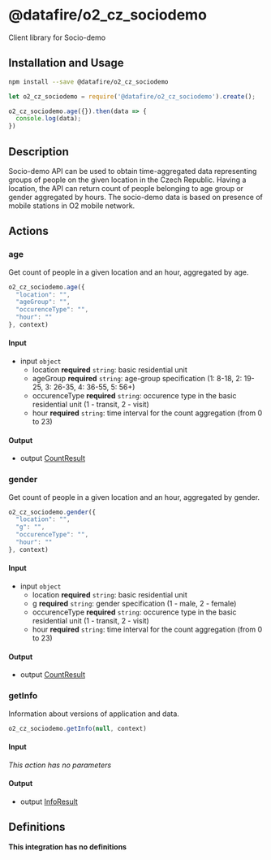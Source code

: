 # @datafire/o2_cz_sociodemo

Client library for Socio-demo

## Installation and Usage
```bash
npm install --save @datafire/o2_cz_sociodemo
```
```js
let o2_cz_sociodemo = require('@datafire/o2_cz_sociodemo').create();

o2_cz_sociodemo.age({}).then(data => {
  console.log(data);
})
```

## Description

Socio-demo API can be used to obtain time-aggregated data representing groups of people on the given location in the Czech Republic. Having a location, the API can return count of people belonging to age group or gender aggregated by hours. The socio-demo data is based on presence of mobile stations in O2 mobile network.

## Actions

### age
Get count of people in a given location and an hour, aggregated by age.


```js
o2_cz_sociodemo.age({
  "location": "",
  "ageGroup": "",
  "occurenceType": "",
  "hour": ""
}, context)
```

#### Input
* input `object`
  * location **required** `string`: basic residential unit
  * ageGroup **required** `string`: age-group specification (1: 8-18, 2: 19-25, 3: 26-35, 4: 36-55, 5: 56+)
  * occurenceType **required** `string`: occurence type in the basic residential unit (1 - transit, 2 - visit)
  * hour **required** `string`: time interval for the count aggregation (from 0 to 23)

#### Output
* output [CountResult](#countresult)

### gender
Get count of people in a given location and an hour, aggregated by gender.


```js
o2_cz_sociodemo.gender({
  "location": "",
  "g": "",
  "occurenceType": "",
  "hour": ""
}, context)
```

#### Input
* input `object`
  * location **required** `string`: basic residential unit
  * g **required** `string`: gender specification (1 - male, 2 - female)
  * occurenceType **required** `string`: occurence type in the basic residential unit (1 - transit, 2 - visit)
  * hour **required** `string`: time interval for the count aggregation (from 0 to 23)

#### Output
* output [CountResult](#countresult)

### getInfo
Information about versions of application and data.


```js
o2_cz_sociodemo.getInfo(null, context)
```

#### Input
*This action has no parameters*

#### Output
* output [InfoResult](#inforesult)



## Definitions

**This integration has no definitions**

